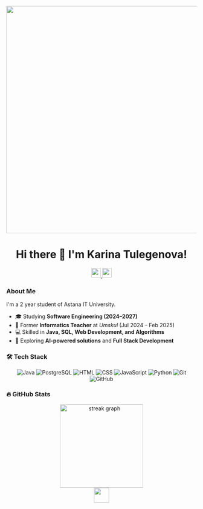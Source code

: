 <br clear="both">

<div align="center">
  <img src="https://media1.tenor.com/m/bq4sFr15ukMAAAAC/aesthetic-pink.gif" width="600" />
</div>

<h1 align="center">Hi there 👋 I'm Karina Tulegenova!</h1>

<div align="center">
  <a href="https://www.linkedin.com/in/karina-%D1%82%D1%83%D0%BB%D0%B5%D0%B3%D0%B5%D0%BD%D0%BE%D0%B2%D0%B0-160901361/" target="_blank">
    <img src="https://img.shields.io/static/v1?message=LinkedIn&logo=linkedin&label=&color=0A66C2&logoColor=white&style=for-the-badge" height="25" />
  </a>
  <a href="mailto:241438@astanait.edu.kz" target="_blank">
    <img src="https://img.shields.io/static/v1?message=Email&logo=gmail&label=&color=EA4335&logoColor=white&style=for-the-badge" height="25" />
  </a>
</div>


### About Me

I'm a 2 year student of Astana IT University.

- 🎓 Studying **Software Engineering (2024–2027)**  
- 💼 Former **Informatics Teacher** at *Umskul* (Jul 2024 – Feb 2025)  
- 💻 Skilled in **Java, SQL, Web Development, and Algorithms**  
- 🌱 Exploring **AI-powered solutions** and **Full Stack Development**


### 🛠 Tech Stack
<div align="center">

![Java](https://img.shields.io/badge/Java-orange?style=for-the-badge)
![PostgreSQL](https://img.shields.io/badge/PostgreSQL-blue?style=for-the-badge)
![HTML](https://img.shields.io/badge/HTML-red?style=for-the-badge)
![CSS](https://img.shields.io/badge/CSS-blue?style=for-the-badge)
![JavaScript](https://img.shields.io/badge/JavaScript-yellow?style=for-the-badge)
![Python](https://img.shields.io/badge/Python-3776AB?style=for-the-badge)
![Git](https://img.shields.io/badge/Git-black?style=for-the-badge)
![GitHub](https://img.shields.io/badge/GitHub-gray?style=for-the-badge)

</div>

### 🔥 GitHub Stats

<div align="center">
  <img src="https://streak-stats.demolab.com?user=KarinaTulegenova&theme=rose_pine&hide_border=false" height="220" alt="streak graph" />
</div>


<div align="center">
    <img src="https://raw.githubusercontent.com/innng/innng/master/assets/kyubey.gif" height="40" />
</div>

